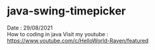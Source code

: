# java-swing-timepicker
Date : 29/08/2021<br/>
How to coding in java
Visit my youtube : https://www.youtube.com/c/HelloWorld-Raven/featured
<br/><br/>
